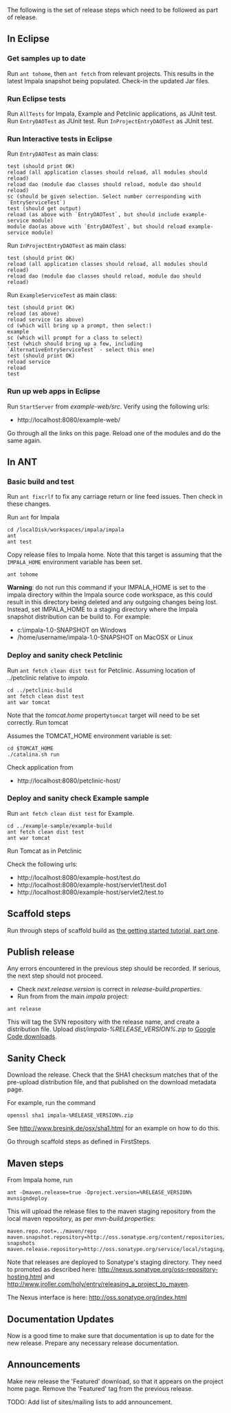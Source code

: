 The following is the set of release steps which need to be followed as part of release.

## In Eclipse ##

### Get samples up to date ###

Run `ant tohome`, then `ant fetch` from relevant projects. This results in the latest Impala snapshot being populated. Check-in the updated Jar files.

### Run Eclipse tests ###

Run `AllTests` for Impala, Example and Petclinic applications, as JUnit test.
Run `EntryDAOTest` as JUnit test.
Run `InProjectEntryDAOTest` as JUnit test.

### Run Interactive tests in Eclipse ###

Run `EntryDAOTest` as main class:

```
test (should print OK)
reload (all application classes should reload, all modules should reload)
reload dao (module dao classes should reload, module dao should reload)
sc (should be given selection. Select number corresponding with `EntryServiceTest`)
test (should get output)
reload (as above with `EntryDAOTest`, but should include example-service module)
module dao(as above with `EntryDAOTest`, but should reload example-service module)
```

Run `InProjectEntryDAOTest` as main class:

```
test (should print OK)
reload (all application classes should reload, all modules should reload)
reload dao (module dao classes should reload, module dao should reload)
```

Run `ExampleServiceTest` as main class:

```
test (should print OK)
reload (as above)
reload service (as above) 
cd (which will bring up a prompt, then select:)
example
sc (which will prompt for a class to select)
test (which should bring up a few, including `AlternativeEntryServiceTest` - select this one)
test (should print OK)
reload service
reload
test
```

### Run up web apps in Eclipse ###

Run `StartServer` from _example-web/src_. Verify using the following urls:
  * http://localhost:8080/example-web/

Go through all the links on this page. Reload one of the modules and do the same again.


## In ANT ##

### Basic build and test ###

Run `ant fixcrlf` to fix any carriage return or line feed issues. Then check in these changes.

Run `ant` for Impala

```
cd /localDisk/workspaces/impala/impala
ant 
ant test
```

Copy release files to Impala home. Note that this target is assuming that the `IMPALA_HOME` environment variable has been set.

```
ant tohome
```

**Warning**: do not run this command if your IMPALA\_HOME is set to the impala directory within the Impala source code workspace, as this could result in this directory being deleted and any outgoing changes being lost. Instead, set IMPALA\_HOME to a staging directory where the Impala snapshot distribution can be build to. For example:

  * c:\impala-1.0-SNAPSHOT on Windows
  * /home/username/impala-1.0-SNAPSHOT on MacOSX or Linux

### Deploy and sanity check Petclinic ###

Run `ant fetch clean dist test` for Petclinic. Assuming location of ../petclinic relative to _impala_.

```
cd ../petclinic-build
ant fetch clean dist test
ant war tomcat
```

Note that the _tomcat.home_ property`tomcat` target will need to be set correctly. Run tomcat

Assumes the TOMCAT\_HOME environment variable is set:

```
cd $TOMCAT_HOME
./catalina.sh run
```

Check application from
  * http://localhost:8080/petclinic-host/

### Deploy and sanity check Example sample ###

Run `ant fetch clean dist test` for Example.

```
cd ../example-sample/example-build
ant fetch clean dist test
ant war tomcat
```

Run Tomcat as in Petclinic

Check the following urls:
  * http://localhost:8080/example-host/test.do
  * http://localhost:8080/example-host/servlet1/test.do1
  * http://localhost:8080/example-host/servlet2/test.to

## Scaffold steps ##

Run through steps of scaffold build as [the getting started tutorial, part one](GettingStartedPart1.md).

## Publish release ##

Any errors encountered in the previous step should be recorded. If serious, the next step should not proceed.

  * Check _next.release.version_ is correct in _release-build.properties_.
  * Run from from the main _impala_ project:

```
ant release
```

This will tag the SVN repository with the release name, and create a distribution file.
Upload _dist/impala-%RELEASE\_VERSION%.zip_ to [Google Code downloads](http://code.google.com/p/impala/downloads/list).

## Sanity Check ##

Download the release. Check that the SHA1 checksum matches that of the pre-upload distribution file, and that published on the download metadata page.

For example, run the command

```
openssl sha1 impala-%RELEASE_VERSION%.zip
```

See http://www.bresink.de/osx/sha1.html for an example on how to do this.

Go through scaffold steps as defined in FirstSteps.

## Maven steps ##

From Impala home, run

```
ant -Dmaven.release=true -Dproject.version=%RELEASE_VERSION% mvnsigndeploy
```

This will upload the release files to the maven staging repository from the local maven repository, as per _mvn-build.properties_:

```
maven.repo.root=../maven/repo
maven.snapshot.repository=http://oss.sonatype.org/content/repositories/impalaframework-snapshots
maven.release.repository=http://oss.sonatype.org/service/local/staging/deploy/maven2
```

Note that releases are deployed to Sonatype's staging directory.
They need to promoted as described here: http://nexus.sonatype.org/oss-repository-hosting.html and
http://www.jroller.com/holy/entry/releasing_a_project_to_maven.

The Nexus interface is here: http://oss.sonatype.org/index.html

## Documentation Updates ##

Now is a good time to make sure that documentation is up to date for the new release.
Prepare any necessary release documentation.

## Announcements ##

Make new release the 'Featured' download, so that it appears on the project home page.
Remove the 'Featured' tag from the previous release.

TODO: Add list of sites/mailing lists to add announcement.